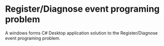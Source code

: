 # Register/Diagnose event programing problem
A windows forms C# Desktop application solution to the Register/Diagnose event programing problem.
